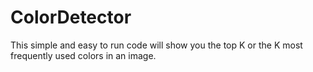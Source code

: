 # ColorDetector
This simple and easy to run code will show you the top K or the K most frequently used colors in an image.
